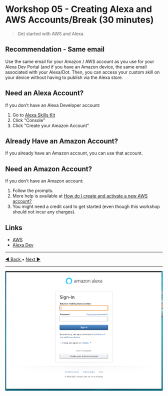 # Workshop 05 - Creating Alexa and AWS Accounts/Break (30 minutes) 

> Get started with AWS and Alexa. 

## Recommendation - Same email

Use the same email for your Amazon / AWS account as you use for your Alexa Dev Portal 
(and if you have an Amazon device, the same email associated with your Alexa/Dot.
Then, you can access your custom skill on your device without having to publish via the Alexa store.

## Need an Alexa Account?

If you don't have an Alexa Developer account:

1. Go to [Alexa Skills Kit](https://developer.amazon.com/en-US/alexa/alexa-skills-kit/)
2. Click "Console"
3. Click "Create your Amazon Account"

## Already Have an Amazon Account?

If you already have an Amazon account, you can use that account. 

## Need an Amazon Account?

If you don't have an Amazon account:

1. Follow the prompts. 
2. More help is available at [How do I create and activate a new AWS account?](https://aws.amazon.com/premiumsupport/knowledge-center/create-and-activate-aws-account/)
3. You might need a credit card to get started (even though this workshop should not incur any charges). 

## Links

- [AWS](https://aws.amazon.com/)
- [Alexa Dev](https://developer.amazon.com/alexa/console/ask)

---

[:arrow_backward: Back ](./workshop-04.md) • [ Next :arrow_forward:](./workshop-06.md)

---

![Alexa Sign In OR Create Account](./images/alexa-signin-or-create-account.PNG)

